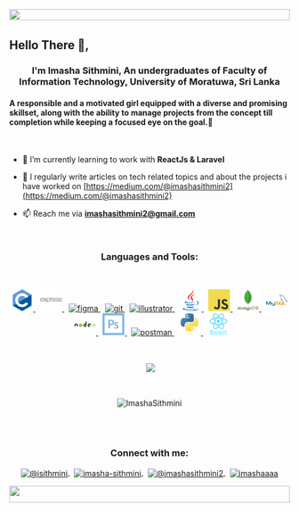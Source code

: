 <img src="https://github.com/imashaaaa/Imasha-Sithmini/blob/main/shatter.gif?raw=true" width=100% height=20/>

<h2>Hello There 👋, </h2>
<h3 align="center">I'm Imasha Sithmini, An undergraduates of Faculty of Information Technology, University of Moratuwa, Sri Lanka</h3>

<h4> A responsible and a motivated girl equipped with a diverse and promising skillset, along with the ability to manage projects from the concept till completion while keeping a focused eye on the goal.🔭 </h4>

</br>

- 🌱 I’m currently learning to work with **ReactJs & Laravel**

- 📝 I regularly write articles on tech related topics and about the projects i have worked on [https://medium.com/@imashasithmini2](https://medium.com/@imashasithmini2)

- 📫 Reach me via **imashasithmini2@gmail.com**

</br>

<h3 align="Center">Languages and Tools:</h3>
</br>
<p align="Center">
    <a href="https://www.cprogramming.com/" target="_blank"> <img src="https://raw.githubusercontent.com/devicons/devicon/master/icons/c/c-original.svg" alt="c" width="40" height="40"/> </a> &nbsp;
    <a href="https://expressjs.com" target="_blank"> <img src="https://raw.githubusercontent.com/devicons/devicon/master/icons/express/express-original-wordmark.svg" alt="express" width="40" height="40"/> </a> &nbsp;
    <a href="https://www.figma.com/" target="_blank"> <img src="https://www.vectorlogo.zone/logos/figma/figma-icon.svg" alt="figma" width="40" height="40"/> </a> &nbsp;
    <a href="https://git-scm.com/" target="_blank"> <img src="https://www.vectorlogo.zone/logos/git-scm/git-scm-icon.svg" alt="git" width="40" height="40"/> </a> &nbsp;
    <a href="https://www.adobe.com/in/products/illustrator.html" target="_blank"> <img src="https://www.vectorlogo.zone/logos/adobe_illustrator/adobe_illustrator-icon.svg" alt="illustrator" width="40" height="40"/> </a> &nbsp;
    <a href="https://www.java.com" target="_blank"> <img src="https://raw.githubusercontent.com/devicons/devicon/master/icons/java/java-original.svg" alt="java" width="40" height="40"/> </a> &nbsp;
    <a href="https://developer.mozilla.org/en-US/docs/Web/JavaScript" target="_blank"> <img src="https://raw.githubusercontent.com/devicons/devicon/master/icons/javascript/javascript-original.svg" alt="javascript" width="40" height="40"/> </a> &nbsp;
    <a href="https://www.mongodb.com/" target="_blank"> <img src="https://raw.githubusercontent.com/devicons/devicon/master/icons/mongodb/mongodb-original-wordmark.svg" alt="mongodb" width="40" height="40"/> </a> &nbsp;
    <a href="https://www.mysql.com/" target="_blank"> <img src="https://raw.githubusercontent.com/devicons/devicon/master/icons/mysql/mysql-original-wordmark.svg" alt="mysql" width="40" height="40"/> </a> &nbsp;
    <a href="https://nodejs.org" target="_blank"> <img src="https://raw.githubusercontent.com/devicons/devicon/master/icons/nodejs/nodejs-original-wordmark.svg" alt="nodejs" width="40" height="40"/> </a> &nbsp;
    <a href="https://www.photoshop.com/en" target="_blank"> <img src="https://raw.githubusercontent.com/devicons/devicon/master/icons/photoshop/photoshop-line.svg" alt="photoshop" width="40" height="40"/> </a> &nbsp;
    <a href="https://postman.com" target="_blank"> <img src="https://www.vectorlogo.zone/logos/getpostman/getpostman-icon.svg" alt="postman" width="40" height="40"/> </a> &nbsp;
    <a href="https://www.python.org" target="_blank"> <img src="https://raw.githubusercontent.com/devicons/devicon/master/icons/python/python-original.svg" alt="python" width="40" height="40"/> </a> &nbsp;
    <a href="https://reactjs.org/" target="_blank"> <img src="https://raw.githubusercontent.com/devicons/devicon/master/icons/react/react-original-wordmark.svg" alt="react" width="40" height="40"/> </a> </p>
</br>

<div align="center" style="margin: auto; display: block" >
    <p align="center">&nbsp;<img align="center" src="https://github-readme-stats.vercel.app/api?username=imashaaaa&count_private=true&show_icons=true&locale=en&theme=chartreuse-dark"ImashaSithmini" />
    </p> </br>
    <p align="center"><img align="center" src="https://github-readme-streak-stats.herokuapp.com/?user=imashaaaa&theme=chartreuse-dark" alt="ImashaSithmini" />
    </p></br>
    </br>
    <h3 align="Center">Connect with me:</h3>
    <p align="Center">
        <a href="https://twitter.com/@ISithmini" target="blank"><img align="center" src="https://github.com/imashaaaa/Imasha-Sithmini/blob/main/Twitter.png?raw=true" alt="@isithmini" height="30" width="35" />
        </a>  &nbsp;
        <a href="https://linkedin.com/in/imasha-sithmini" target="blank"><img align="center" src="https://github.com/imashaaaa/Imasha-Sithmini/blob/main/LinkedIn.png?raw=true" alt="imasha-sithmini" height="30" width="120" />
        </a>&nbsp;
        <a href="https://medium.com/@imashasithmini2" target="blank"><img align="center" src="https://github.com/imashaaaa/Imasha-Sithmini/blob/main/Medium.png?raw=true" alt="@imashasithmini2" height="40" width="40" />
        </a>&nbsp;
        <a href="https://www.hackerrank.com/Imashaaaa" target="blank"><img align="center" src="https://github.com/imashaaaa/Imasha-Sithmini/blob/main/Hackerrank.png?raw=true" alt="imashaaaa" height="50" width="50" />
        </a>
    </p>

</div>

<img src="https://github.com/imashaaaa/Imasha-Sithmini/blob/main/shatter.gif?raw=true" width=100% height=30/>
 